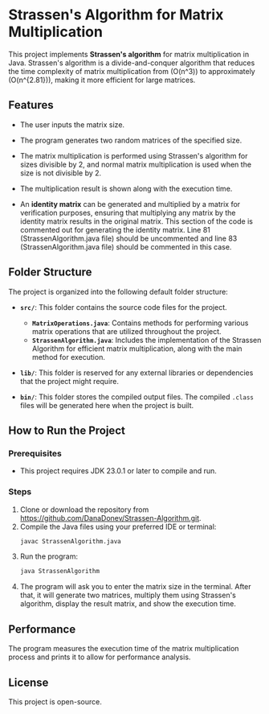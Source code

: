 # Strassen's Algorithm for Matrix Multiplication

This project implements **Strassen's algorithm** for matrix multiplication in Java. Strassen's algorithm is a divide-and-conquer algorithm that reduces the time complexity of matrix multiplication from \(O(n^3)\) to approximately \(O(n^{2.81})\), making it more efficient for large matrices.


## Features

- The user inputs the matrix size.
- The program generates two random matrices of the specified size.
- The matrix multiplication is performed using Strassen's algorithm for sizes divisible by 2, and normal matrix multiplication is used when the size is not divisible by 2.
- The multiplication result is shown along with the execution time.

- An **identity matrix** can be generated and multiplied by a matrix for verification purposes, ensuring that multiplying any matrix by the identity matrix results in the original matrix.
This section of the code is commented out for generating the identity matrix. Line 81 (StrassenAlgorithm.java file) should be uncommented and line 83 (StrassenAlgorithm.java file) should be commented in this case.


## Folder Structure

The project is organized into the following default folder structure:

- **`src/`**: This folder contains the source code files for the project.
  - **`MatrixOperations.java`**: Contains methods for performing various matrix operations that are utilized throughout the project.
  - **`StrassenAlgorithm.java`**: Includes the implementation of the Strassen Algorithm for efficient matrix multiplication, along with the main method for execution.

- **`lib/`**: This folder is reserved for any external libraries or dependencies that the project might require.

- **`bin/`**: This folder stores the compiled output files. The compiled `.class` files will be generated here when the project is built.


## How to Run the Project

### Prerequisites

- This project requires JDK 23.0.1 or later to compile and run.

### Steps

1. Clone or download the repository from https://github.com/DanaDonev/Strassen-Algorithm.git.
2. Compile the Java files using your preferred IDE or terminal:
   ```bash
   javac StrassenAlgorithm.java
   ```
3. Run the program:
   ```bash
   java StrassenAlgorithm
   ```
4. The program will ask you to enter the matrix size in the terminal. After that, it will generate two matrices, multiply them using Strassen's algorithm, display the result matrix, and show the execution time. 


## Performance

The program measures the execution time of the matrix multiplication process and prints it to allow for performance analysis.


## License

This project is open-source.
